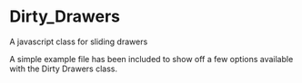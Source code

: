 # Dirty_Drawers
A javascript class for sliding drawers

A simple example file has been included to show off a few options available with the Dirty Drawers class.
